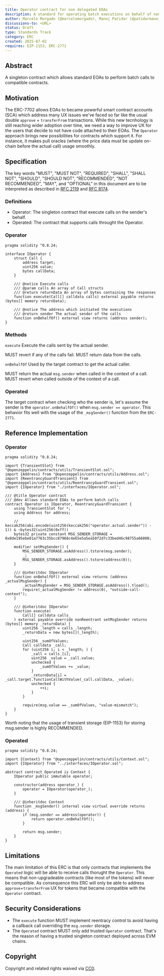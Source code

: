 ```yaml
---
title: Operator contract for non delegated EOAs
description: A standard for operating batch executions on behalf of non delegated EOAs
author: Marcelo Morgado (@marcelomorgado), Manoj Patidar (@patidarmanoj10)
discussions-to: <URL>
status: Draft
type: Standards Track
category: ERC
created: 2025-07-02
requires: EIP-1153, ERC-2771
---
```


## Abstract

A singleton contract which allows standard EOAs to perform batch calls to compatible contracts.

## Motivation

The ERC-7702 allows EOAs to became powerful smart contract accounts (SCA) which address many UX issues we've faced so far like the usual double `approve` + `transferFrom` transactions.
While this new tecnhology is still reaching wider adoption over time, we need a way to improve UX for the users that decide to not have code attached to their EOAs.
The `Operator` approach brings new possibilities for contracts which support it. For instance, it makes pull oracles (where the price data must be update on-chain before the actual call) usage smoothly.

## Specification

The key words "MUST", "MUST NOT", "REQUIRED", "SHALL", "SHALL NOT", "SHOULD", "SHOULD NOT", "RECOMMENDED", "NOT RECOMMENDED", "MAY", and "OPTIONAL" in this document are to be interpreted as described in [RFC 2119](https://www.rfc-editor.org/rfc/rfc2119) and [RFC 8174](https://www.rfc-editor.org/rfc/rfc8174).

### Definitions

- Operator: The singleton contract that execute calls on the sender's behalf.
- Operated: The contract that supports calls throught the Operator.

### Operator

```solidity
pragma solidity ^0.8.24;

interface IOperator {
    struct Call {
        address target;
        uint256 value;
        bytes callData;
    }

    /// @notice Execute calls
    /// @param calls An array of Call structs
    /// @return returnData An array of bytes containing the responses
    function execute(Call[] calldata calls) external payable returns (bytes[] memory returnData);

    /// @notice The address which initiated the executions
    /// @return sender The actual sender of the calls
    function onBehalfOf() external view returns (address sender);
}
```

### Methods

`execute`
Execute the calls sent by the actual sender.

MUST revert if any of the calls fail.
MUST return data from the calls.

`onBehalfOf`
Used by the target contract to get the actual caller.

MUST return the actual `msg.sender` when called in the context of a call.
MUST revert when called outside of the context of a call.

### Operated

The target contract when checking who the sender is, let's assume the sender is the `operator.onBehalfOf()` when `msg.sender == operator`. This behavior fits well with the usage of the `_msgSender()` function from the `ERC-2771`.

## Reference Implementation

### Operator

```solidity
pragma solidity ^0.8.24;

import {TransientSlot} from "@openzeppelin/contracts/utils/TransientSlot.sol";
import {Address} from "@openzeppelin/contracts/utils/Address.sol";
import {ReentrancyGuardTransient} from "@openzeppelin/contracts/utils/ReentrancyGuardTransient.sol";
import {IOperator} from "./interfaces/IOperator.sol";

/// @title Operator contract
/// @dev Allows standard EOAs to perform batch calls
contract Operator is IOperator, ReentrancyGuardTransient {
    using TransientSlot for *;
    using Address for address;

    // keccak256(abi.encode(uint256(keccak256("operator.actual.sender")) - 1)) & ~bytes32(uint256(0xff))
    bytes32 private constant MSG_SENDER_STORAGE = 0x0de195ebe01a7763c35bcc87968c4e65e5a5ea50f2d7c33bed46c98755a66000;

    modifier setMsgSender() {
        MSG_SENDER_STORAGE.asAddress().tstore(msg.sender);
        _;
        MSG_SENDER_STORAGE.asAddress().tstore(address(0));
    }

    /// @inheritdoc IOperator
    function onBehalfOf() external view returns (address _actualMsgSender) {
        _actualMsgSender = MSG_SENDER_STORAGE.asAddress().tload();
        require(_actualMsgSender != address(0), "outside-call-context");
    }

    /// @inheritdoc IOperator
    function execute(
        Call[] calldata calls_
    ) external payable override nonReentrant setMsgSender returns (bytes[] memory _returnData) {
        uint256 _length = calls_.length;
        _returnData = new bytes[](_length);

        uint256 _sumOfValues;
        Call calldata _call;
        for (uint256 i; i < _length; ) {
            _call = calls_[i];
            uint256 _value = _call.value;
            unchecked {
                _sumOfValues += _value;
            }
            _returnData[i] = _call.target.functionCallWithValue(_call.callData, _value);
            unchecked {
                ++i;
            }
        }

        require(msg.value == _sumOfValues, "value-mismatch");
    }
}
```

Worth noting that the usage of transient storage (EIP-1153) for storing msg.sender is highly RECOMMENDED.

### Operated

```solidity
pragma solidity ^0.8.24;

import {Context} from "@openzeppelin/contracts/utils/Context.sol";
import {IOperator} from "../interfaces/IOperator.sol";

abstract contract Operated is Context {
    IOperator public immutable operator;

    constructor(address operator_) {
        operator = IOperator(operator_);
    }

    /// @inheritdoc Context
    function _msgSender() internal view virtual override returns (address) {
        if (msg.sender == address(operator)) {
            return operator.onBehalfOf();
        }

        return msg.sender;
    }
}
```

## Limitations

The main limitation of this ERC is that only contracts that implements the `Operated` logic will be able to receive calls thorught the `Operator`. This means that non-upgradeable contracts (like most of the tokens) will never be compatible.
As consequence this ERC will only be able to address `approve`+`transferFrom` UX for tokens that became compatible with the `Operator` contract.

## Security Considerations

- The `execute` function MUST implement reentracy control to avoid having a callback call overriding the `msg.sender` storage.
- The `Operated` contract MUST only add trusted `Operator` contract. That's the reason of having a trusted singleton contract deployed across EVM chains.

## Copyright

Copyright and related rights waived via [CC0](../LICENSE.md).
